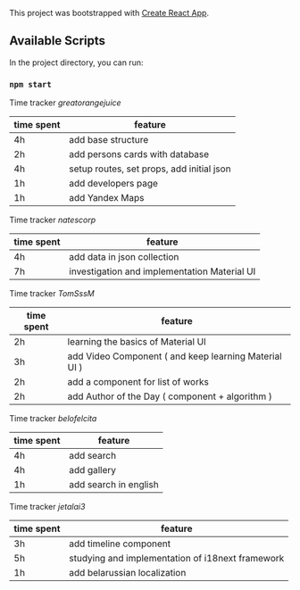 This project was bootstrapped with [Create React App](https://github.com/facebook/create-react-app).

## Available Scripts

In the project directory, you can run:

### `npm start`

Time tracker
_greatorangejuice_

| time spent | feature                                   |
| ---------- | ----------------------------------------- |
| 4h         | add base structure                        |
| 2h         | add persons cards with database           |
| 4h         | setup routes, set props, add initial json |
| 1h         | add developers page                       |
| 1h         | add Yandex Maps                           |

Time tracker
_natescorp_

| time spent | feature                                      |
| ---------- | -------------------------------------------- |
| 4h         | add data in json collection                  |
| 7h         | investigation and implementation Material UI |

Time tracker
_TomSssM_

| time spent | feature                                               |
| ---------- | ----------------------------------------------------- |
| 2h         | learning the basics of Material UI                    |
| 3h         | add Video Component ( and keep learning Material UI ) |
| 2h         | add a component for list of works                     |
| 2h         | add Author of the Day ( component + algorithm )       |

Time tracker
_belofelcita_

| time spent | feature               |
| ---------- | --------------------- |
| 4h         | add search            |
| 4h         | add gallery           |
| 1h         | add search in english |

Time tracker
_jetalai3_

| time spent | feature                                          |
| ---------- | ------------------------------------------------ |
| 3h         | add timeline component                           |
| 5h         | studying and implementation of i18next framework |
| 1h         | add belarussian localization                     |
